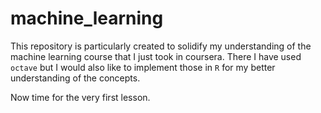 # machine_learning

This repository is particularly created to solidify my understanding of the machine learning course that I just took in coursera. There I have used `octave` but I would also like to implement those in `R` for my better understanding of the concepts.   

Now time for the very first lesson. 